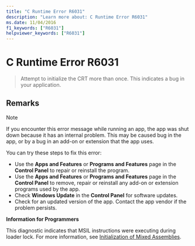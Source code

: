 ```yaml
---
title: "C Runtime Error R6031"
description: "Learn more about: C Runtime Error R6031"
ms.date: 11/04/2016
f1_keywords: ["R6031"]
helpviewer_keywords: ["R6031"]
---
```

# C Runtime Error R6031

> Attempt to initialize the CRT more than once. This indicates a bug in your application.

## Remarks

> [!NOTE]
> If you encounter this error message while running an app, the app was shut down because it has an internal problem. This may be caused bug in the app, or by a bug in an add-on or extension that the app uses.
>
> You can try these steps to fix this error:
>
> - Use the **Apps and Features** or **Programs and Features** page in the **Control Panel** to repair or reinstall the program.
> - Use the **Apps and Features** or **Programs and Features** page in the **Control Panel** to remove, repair or reinstall any add-on or extension programs used by the app.
> - Check **Windows Update** in the **Control Panel** for software updates.
> - Check for an updated version of the app. Contact the app vendor if the problem persists.

**Information for Programmers**

This diagnostic indicates that MSIL instructions were executing during loader lock. For more information, see [Initialization of Mixed Assemblies](../../dotnet/initialization-of-mixed-assemblies.md).
